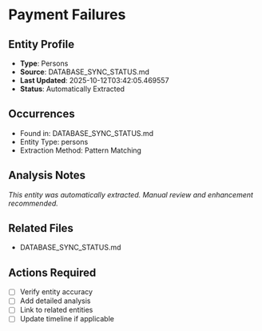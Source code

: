 # Payment Failures

## Entity Profile
- **Type**: Persons
- **Source**: DATABASE_SYNC_STATUS.md
- **Last Updated**: 2025-10-12T03:42:05.469557
- **Status**: Automatically Extracted

## Occurrences
- Found in: DATABASE_SYNC_STATUS.md
- Entity Type: persons
- Extraction Method: Pattern Matching

## Analysis Notes
*This entity was automatically extracted. Manual review and enhancement recommended.*

## Related Files
- DATABASE_SYNC_STATUS.md

## Actions Required
- [ ] Verify entity accuracy
- [ ] Add detailed analysis
- [ ] Link to related entities
- [ ] Update timeline if applicable
